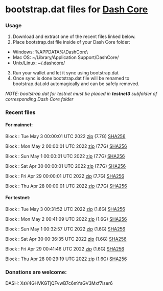 # bootstrap.dat files for [Dash Core](https://github.com/dashpay/dash)

### Usage

1. Download and extract one of the recent files linked below.
2. Place bootstrap.dat file inside of your Dash Core folder:
 - Windows: %APPDATA%\DashCore\
 - Mac OS: ~/Library/Application Support/DashCore/
 - Unix/Linux: ~/.dashcore/
3. Run your wallet and let it sync using bootstrap.dat
4. Once sync is done bootstrap.dat file will be renamed to bootstrap.dat.old automagically and can be safely removed.

_NOTE: bootstrap.dat for testnet must be placed in **testnet3** subfolder of corresponding Dash Core folder_

### Recent files

#### For mainnet:

Block [](https://insight.dash.org/insight/block/): Tue May  3 00:00:01 UTC 2022 [zip](https://dash-bootstrap.ams3.digitaloceanspaces.com/mainnet/2022-05-03/bootstrap.dat.zip) (7.7G) [SHA256](https://dash-bootstrap.ams3.digitaloceanspaces.com/mainnet/2022-05-03/sha256.txt)

Block [](https://insight.dash.org/insight/block/): Mon May  2 00:00:01 UTC 2022 [zip](https://dash-bootstrap.ams3.digitaloceanspaces.com/mainnet/2022-05-02/bootstrap.dat.zip) (7.7G) [SHA256](https://dash-bootstrap.ams3.digitaloceanspaces.com/mainnet/2022-05-02/sha256.txt)

Block [](https://insight.dash.org/insight/block/): Sun May  1 00:00:01 UTC 2022 [zip](https://dash-bootstrap.ams3.digitaloceanspaces.com/mainnet/2022-05-01/bootstrap.dat.zip) (7.7G) [SHA256](https://dash-bootstrap.ams3.digitaloceanspaces.com/mainnet/2022-05-01/sha256.txt)

Block [](https://insight.dash.org/insight/block/): Sat Apr 30 00:00:01 UTC 2022 [zip](https://dash-bootstrap.ams3.digitaloceanspaces.com/mainnet/2022-04-30/bootstrap.dat.zip) (7.7G) [SHA256](https://dash-bootstrap.ams3.digitaloceanspaces.com/mainnet/2022-04-30/sha256.txt)

Block [](https://insight.dash.org/insight/block/): Fri Apr 29 00:00:01 UTC 2022 [zip](https://dash-bootstrap.ams3.digitaloceanspaces.com/mainnet/2022-04-29/bootstrap.dat.zip) (7.7G) [SHA256](https://dash-bootstrap.ams3.digitaloceanspaces.com/mainnet/2022-04-29/sha256.txt)

Block [](https://insight.dash.org/insight/block/): Thu Apr 28 00:00:01 UTC 2022 [zip](https://dash-bootstrap.ams3.digitaloceanspaces.com/mainnet/2022-04-28/bootstrap.dat.zip) (7.7G) [SHA256](https://dash-bootstrap.ams3.digitaloceanspaces.com/mainnet/2022-04-28/sha256.txt)


#### For testnet:

Block [](https://testnet-insight.dashevo.org/insight/block/): Tue May  3 00:31:52 UTC 2022 [zip](https://dash-bootstrap.ams3.digitaloceanspaces.com/testnet/2022-05-03/bootstrap.dat.zip) (1.6G) [SHA256](https://dash-bootstrap.ams3.digitaloceanspaces.com/testnet/2022-05-03/sha256.txt)

Block [](https://testnet-insight.dashevo.org/insight/block/): Mon May  2 00:41:09 UTC 2022 [zip](https://dash-bootstrap.ams3.digitaloceanspaces.com/testnet/2022-05-02/bootstrap.dat.zip) (1.6G) [SHA256](https://dash-bootstrap.ams3.digitaloceanspaces.com/testnet/2022-05-02/sha256.txt)

Block [](https://testnet-insight.dashevo.org/insight/block/): Sun May  1 00:32:57 UTC 2022 [zip](https://dash-bootstrap.ams3.digitaloceanspaces.com/testnet/2022-05-01/bootstrap.dat.zip) (1.6G) [SHA256](https://dash-bootstrap.ams3.digitaloceanspaces.com/testnet/2022-05-01/sha256.txt)

Block [](https://testnet-insight.dashevo.org/insight/block/): Sat Apr 30 00:36:35 UTC 2022 [zip](https://dash-bootstrap.ams3.digitaloceanspaces.com/testnet/2022-04-30/bootstrap.dat.zip) (1.6G) [SHA256](https://dash-bootstrap.ams3.digitaloceanspaces.com/testnet/2022-04-30/sha256.txt)

Block [](https://testnet-insight.dashevo.org/insight/block/): Fri Apr 29 00:41:46 UTC 2022 [zip](https://dash-bootstrap.ams3.digitaloceanspaces.com/testnet/2022-04-29/bootstrap.dat.zip) (1.6G) [SHA256](https://dash-bootstrap.ams3.digitaloceanspaces.com/testnet/2022-04-29/sha256.txt)

Block [](https://testnet-insight.dashevo.org/insight/block/): Thu Apr 28 00:29:19 UTC 2022 [zip](https://dash-bootstrap.ams3.digitaloceanspaces.com/testnet/2022-04-28/bootstrap.dat.zip) (1.6G) [SHA256](https://dash-bootstrap.ams3.digitaloceanspaces.com/testnet/2022-04-28/sha256.txt)


### Donations are welcome:

DASH: XsV4GHVKGTjQFvwB7c6mYsGV3Mxf7iser6
